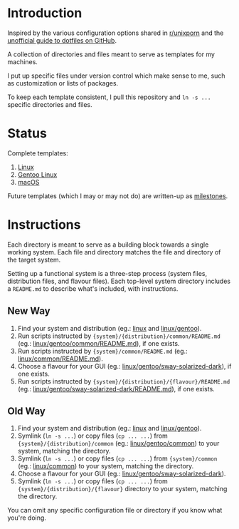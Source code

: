 # Introduction

Inspired by the various configuration options shared in
[r/unixporn](https://www.reddit.com/r/unixporn/) and the
[unofficial guide to dotfiles on GitHub](https://dotfiles.github.io).

A collection of directories and files meant to serve as templates for my
machines.

I put up specific files under version control which make sense to me, such as
customization or lists of packages.

To keep each template consistent, I pull this repository and `ln -s ...`
specific directories and files.

# Status

Complete templates:

1. [Linux](linux/common)
2. [Gentoo Linux](linux/gentoo)
3. [macOS](macos/common)

Future templates (which I may or may not do) are written-up as [milestones](https://github.com/ganiulis/dotfiles/milestones).

# Instructions

Each directory is meant to serve as a building block towards a single working system. Each file and directory matches the file and directory of the target system. 

Setting up a functional system is a three-step process (system files, distribution files, and flavour files). Each top-level system directory includes a `README.md` to describe what's included, with instructions.

## New Way

1. Find your system and distribution (eg.: [linux]() and [linux/gentoo]()).
2. Run scripts instructed by `{system}/{distribution}/common/README.md` (eg.: [linux/gentoo/common/README.md]()), if one exists.
3. Run scripts instructed by `{system}/common/README.md` (eg.: [linux/common/README.md]()).
4. Choose a flavour for your GUI (eg.: [linux/gentoo/sway-solarized-dark]()), if one exists.
5. Run scripts instructed by `{system}/{distribution}/{flavour}/README.md` (eg.: [linux/gentoo/sway-solarized-dark/README.md]()), if one exists.

## Old Way

1. Find your system and distribution (eg.: [linux]() and [linux/gentoo]()).
2. Symlink (`ln -s ...`) or copy files (`cp ... ...`) from `{system}/{distribution}/common` (eg.: [linux/gentoo/common]()) to your system, matching the directory.
3. Symlink (`ln -s ...`) or copy files (`cp ... ...`) from `{system}/common` (eg.: [linux/common]()) to your system, matching the directory.
5. Choose a flavour for your GUI (eg.: [linux/gentoo/sway-solarized-dark]()).
6. Symlink (`ln -s ...`) or copy files (`cp ... ...`) from `{system}/{distribution}/{flavour}` directory to your system, matching the directory.

You can omit any specific configuration file or directory if you know what you're doing.
